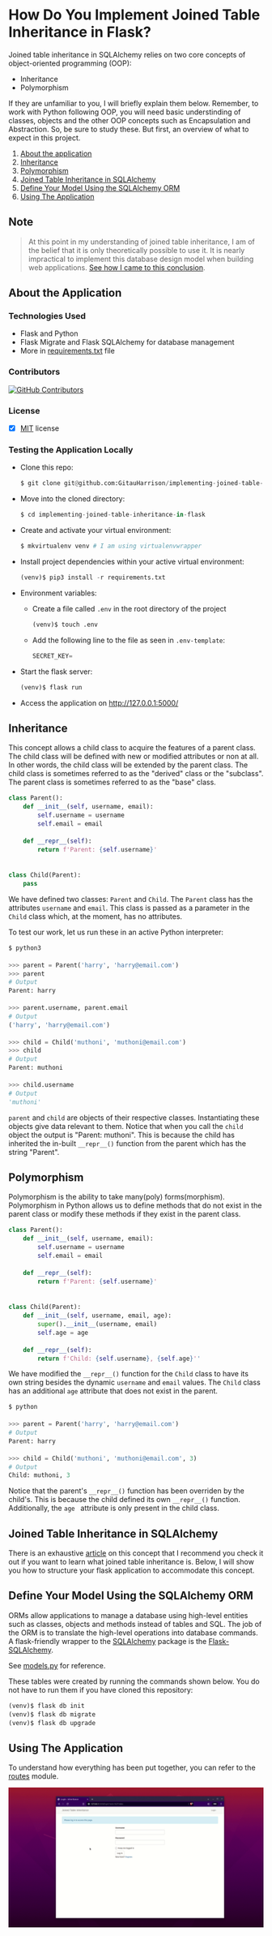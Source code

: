 # How Do You Implement Joined Table Inheritance in Flask?

Joined table inheritance in SQLAlchemy relies on two core concepts of object-oriented programming (OOP):

- Inheritance
- Polymorphism

If they are unfamiliar to you, I will briefly explain them below. Remember, to work with Python following OOP, you will need basic understinding of classes, objects and the other OOP concepts such as Encapsulation and Abstraction. So, be sure to study these. But first, an overview of what to expect in this project.

1. [About the application](#about-the-application)
2. [Inheritance](#inheritance)
3. [Polymorphism](#polymorphism)
4. [Joined Table Inheritance in SQLAlchemy](#joined-table-inheritance-in-sqlalchemy)
5. [Define Your Model Using the SQLAlchemy ORM](#define-your-model-using-the-sqlalchemy-orm)
6. [Using The Application](#using-the-application)

## Note

>At this point in my understanding of joined table inheritance, I am of the belief that it is only theoretically possible to use it. It is nearly impractical to implement this database design model when building web applications. [See how I came to this conclusion](https://github.com/GitauHarrison/user-roles-in-flask/blob/main/README.md#background).

## About the Application
### Technologies Used

- Flask and Python
- Flask Migrate and Flask SQLAlchemy for database management
- More in [requirements.txt](requirements.txt) file

### Contributors

[![GitHub Contributors](https://img.shields.io/github/contributors/GitauHarrison/implementing-joined-table-inheritance-in-flask)](https://github.com/GitauHarrison/implementing-joined-table-inheritance-in-flask/graphs/contributors)


### License

- [x] [MIT](LICENCE) license


### Testing the Application Locally

* Clone this repo:
  ```python
  $ git clone git@github.com:GitauHarrison/implementing-joined-table-inheritance-in-flask.git
  ```

* Move into the cloned directory:

  ```python
  $ cd implementing-joined-table-inheritance-in-flask
  ```

* Create and activate your virtual environment:

  ```python
  $ mkvirtualenv venv # I am using virtualenvwrapper
  ```

* Install project dependencies within your active virtual environment:

  ```python
  (venv)$ pip3 install -r requirements.txt
  ```

* Environment variables:
    * Create a file called `.env` in the root directory of the project
      ```python
      (venv)$ touch .env
      ```
    * Add the following line to the file as seen in `.env-template`:
      ```python
      SECRET_KEY=
      ```

* Start the flask server:

  ```python
  (venv)$ flask run
  ```

* Access the application on http://127.0.0.1:5000/

## Inheritance

This concept allows a child class to acquire the features of a parent class. The child class will be defined with new or modified attributes or non at all. In other words, the child class will be extended by the parent class. The child class is sometimes referred to as the "derived" class or the "subclass". The parent class is sometimes referred to as the "base" class.

```python
class Parent():
    def __init__(self, username, email):
        self.username = username
        self.email = email

    def __repr__(self):
        return f'Parent: {self.username}'


class Child(Parent):
    pass
```

We have defined two classes: `Parent` and `Child`. The `Parent` class has the attributes `username` and `email`. This class is passed as a parameter in the `Child` class which, at the moment, has no attributes.

To test our work, let us run these in an active Python interpreter:

```python
$ python3

>>> parent = Parent('harry', 'harry@email.com')
>>> parent
# Output
Parent: harry

>>> parent.username, parent.email
# Output
('harry', 'harry@email.com')

>>> child = Child('muthoni', 'muthoni@email.com')
>>> child
# Output
Parent: muthoni

>>> child.username
# Output
'muthoni'
```

`parent` and `child` are objects of their respective classes. Instantiating these objects give data relevant to them. Notice that when you call the `child` object the output is "Parent: muthoni". This is because the child has inherited the in-built `__repr__()` function from the parent which has the string "Parent".

## Polymorphism

Polymorphism is the ability to take many(poly) forms(morphism). Polymorphism in Python allows us to define methods that do not exist in the parent class or modify these methods if they exist in the parent class.

```python
class Parent():
    def __init__(self, username, email):
        self.username = username
        self.email = email

    def __repr__(self):
        return f'Parent: {self.username}'


class Child(Parent):
    def __init__(self, username, email, age):
        super().__init__(username, email)
        self.age = age

    def __repr__(self):
        return f'Child: {self.username}, {self.age}''
```

We have modified the `__repr__()` function for the `Child` class to have its own string besides the dynamic `username` and `email` values. The `Child` class has an additional `age` attribute that does not exist in the parent.

```python
$ python

>>> parent = Parent('harry', 'harry@email.com')
# Output
Parent: harry

>>> child = Child('muthoni', 'muthoni@email.com', 3)
# Output
Child: muthoni, 3
```

Notice that the parent's `__repr__()` function has been overriden by the child's. This is because the child defined its own `__repr__()` function. Additionally, the `age ` attribute is only present in the child class.


## Joined Table Inheritance in SQLAlchemy

There is an exhaustive [article](https://github.com/GitauHarrison/notes/blob/master/databases/joined_table_inheritance.md) on this concept that I recommend you check it out if you want to learn what joined table inheritance is. Below, I will show you how to structure your flask application to accommodate this concept.

## Define Your Model Using the SQLAlchemy ORM

ORMs allow applications to manage a database using high-level entities such as classes, objects and methods instead of tables and SQL. The job of the ORM is to translate the high-level operations into database commands. A flask-friendly wrapper to the [SQLAlchemy](http://www.sqlalchemy.org/) package is the [Flask-SQLAlchemy](http://packages.python.org/Flask-SQLAlchemy).

See [models.py](/app/models.py) for reference.

These tables were created by running the commands shown below. You do not have to run them if you have cloned this repository:

```python
(venv)$ flask db init
(venv)$ flask db migrate
(venv)$ flask db upgrade
```

## Using The Application

To understand how everything has been put together, you can refer to the [routes](app/routes.py) module.

![Using the application](/app/static/images/using_the_app.gif)
